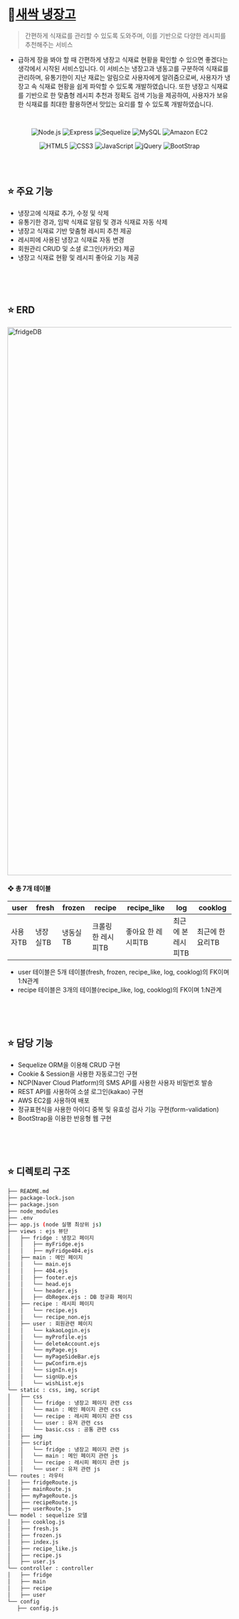 # 🌱<a href="http://15.164.224.195:8080/">새싹 냉장고</a>
> 간편하게 식재료를 관리할 수 있도록 도와주며, 이를 기반으로 다양한 레시피를 추천해주는 서비스
* 급하게 장을 봐야 할 때 간편하게 냉장고 식재료 현황을 확인할 수 있으면 좋겠다는 생각에서 시작된 서비스입니다. 이 서비스는 냉장고과 냉동고를 구분하여 식재료를 관리하며, 유통기한이 지난 재료는 알림으로 사용자에게 알려줌으로써, 사용자가 냉장고 속 식재료 현황을 쉽게 파악할 수 있도록 개발하였습니다. 또한 냉장고 식재료를 기반으로 한 맞춤형 레시피 추천과 정확도 검색 기능을 제공하여, 사용자가 보유한 식재료를 최대한 활용하면서 맛있는 요리를 할 수 있도록 개발하였습니다.

<br>

<div align="center">
   
   ![Node.js](https://img.shields.io/badge/Node.js-339933?style=for-the-badge&logo=Node.js&logoColor=white)
   ![Express](https://img.shields.io/badge/Express-000000?style=for-the-badge&logo=Express&logoColor=white)
   ![Sequelize](https://img.shields.io/badge/Sequelize-52B0E7?style=for-the-badge&logo=Sequelize&logoColor=white)
   ![MySQL](https://img.shields.io/badge/MySQL-4479A1?style=for-the-badge&logo=MySQL&logoColor=white)
   ![Amazon EC2](https://img.shields.io/badge/Amazon_EC2-FF9900?style=for-the-badge&logo=amazonec2&logoColor=white)
   
   ![HTML5](https://img.shields.io/badge/HTML5-E34F26?style=for-the-badge&logo=HTML5&logoColor=white)
   ![CSS3](https://img.shields.io/badge/CSS3-1572B6?style=for-the-badge&logo=CSS3&logoColor=white)
   ![JavaScript](https://img.shields.io/badge/JavaScript-F7DF1E?style=for-the-badge&logo=JavaScript&logoColor=black)
   ![jQuery](https://img.shields.io/badge/jQuery-0769AD?style=for-the-badge&logo=jQuery&logoColor=white)
   ![BootStrap](https://img.shields.io/badge/BootStrap-7952B3?style=for-the-badge&logo=bootstrap&logoColor=white)
   
</div>

<br>
<br>

## ⭐️ 주요 기능 
* 냉장고에 식재료 추가, 수정 및 삭제
* 유통기한 경과, 임박 식재료 알림 및 경과 식재료 자동 삭제
* 냉장고 식재료 기반 맞춤형 레시피 추천 제공
* 레시피에 사용된 냉장고 식재료 자동 변경
* 회원관리 CRUD 및 소셜 로그인(카카오) 제공
* 냉장고 식재료 현황 및 레시피 좋아요 기능 제공

<br>
<br>
<br>

## ⭐️ ERD
<img width="1233" alt="fridgeDB" src="https://github.com/nanannannana/nanannannana/assets/114964102/534e3cf0-8846-49f1-b157-f750e0c20cce">

#### ❖ 총 7개 테이블

|user|fresh|frozen|recipe|recipe_like|log|cooklog|
|---|---|---|---|---|---|---|
|사용자TB|냉장실TB|냉동실TB|크롤링 한 레시피TB|좋아요 한 레시피TB|최근에 본 레시피TB|최근에 한 요리TB|
* user 테이블은 5개 테이블(fresh, frozen, recipe_like, log, cooklog)의 FK이며 1:N관계
* recipe 테이블은 3개의 테이블(recipe_like, log, cooklog)의 FK이며 1:N관계

<br>
<br>
<br>

## ⭐️ 담당 기능
* Sequelize ORM을 이용해 CRUD 구현
* Cookie & Session을 사용한 자동로그인 구현
* NCP(Naver Cloud Platform)의 SMS API를 사용한 사용자 비밀번호 발송
* REST API를 사용하여 소셜 로그인(kakao) 구현
* AWS EC2를 사용하여 배포
* 정규표현식을 사용한 아이디 중복 및 유효성 검사 기능 구현(form-validation)
* BootStrap을 이용한 반응형 웹 구현

<br>
<br>
<br>

## ⭐️ 디렉토리 구조
```bash
├── README.md
├── package-lock.json
├── package.json
├── node_modules
├── .env
├── app.js (node 실행 최상위 js)
├── views : ejs 뷰단
│   ├── fridge : 냉장고 페이지
│   │   ├── myFridge.ejs
│   │   ├── myFridge404.ejs
│   ├── main : 메인 페이지
│   │   └── main.ejs
│   │   ├── 404.ejs
│   │   ├── footer.ejs
│   │   └── head.ejs
│   │   └── header.ejs
│   │   ├── dbRegex.ejs : DB 정규화 페이지
│   ├── recipe : 레시피 페이지
│   │   └── recipe.ejs
│   │   └── recipe_non.ejs
│   ├── user : 회원관련 페이지
│   │   └── kakaoLogin.ejs
│   │   └── myProfile.ejs
│   │   └── deleteAccount.ejs
│   │   └── myPage.ejs
│   │   └── myPageSideBar.ejs
│   │   └── pwConfirm.ejs
│   │   └── signIn.ejs
│   │   └── signUp.ejs
│   │   └── wishList.ejs
└── static : css, img, script
│   ├── css
│   │   └── fridge : 냉장고 페이지 관련 css
│   │   └── main : 메인 페이지 관련 css
│   │   └── recipe : 레시피 페이지 관련 css
│   │   └── user : 유저 관련 css
│   │   └── basic.css : 공통 관련 css
│   ├── img
│   ├── script
│   │   └── fridge : 냉장고 페이지 관련 js
│   │   └── main : 메인 페이지 관련 js
│   │   └── recipe : 레시피 페이지 관련 js
│   │   └── user : 유저 관련 js
└── routes : 라우터
│   ├── fridgeRoute.js
│   ├── mainRoute.js
│   ├── myPageRoute.js
│   ├── recipeRoute.js
│   ├── userRoute.js
└── model : sequelize 모델
│   ├── cooklog.js
│   ├── fresh.js
│   ├── frozen.js
│   ├── index.js
│   ├── recipe_like.js
│   ├── recipe.js
│   ├── user.js
└── controller : controller
│   ├── fridge
│   ├── main
│   ├── recipe
│   ├── user
└── config 
   ├── config.js
```
